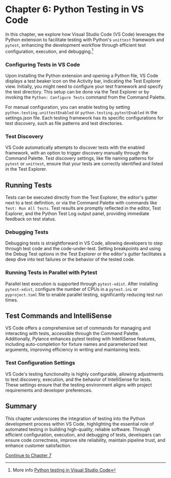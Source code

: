 # Chapter 6: Python Testing in VS Code

In this chapter, we explore how Visual Studio Code (VS Code) leverages the Python extension to facilitate testing with Python's `unittest` framework and `pytest`, enhancing the development workflow through efficient test configuration, execution, and debugging.[^1]

### Configuring Tests in VS Code

Upon installing the Python extension and opening a Python file, VS Code displays a test beaker icon on the Activity bar, indicating the Test Explorer view. Initially, you might need to configure your test framework and specify the test directory. This setup can be done via the Test Explorer or by invoking the `Python: Configure Tests` command from the Command Palette.

For manual configuration, you can enable testing by setting `python.testing.unittestEnabled` or `python.testing.pytestEnabled` in the settings.json file. Each testing framework has its specific configurations for test discovery, such as file patterns and test directories.

### Test Discovery

VS Code automatically attempts to discover tests with the enabled framework, with an option to trigger discovery manually through the Command Palette. Test discovery settings, like file naming patterns for `pytest` or `unittest`, ensure that your tests are correctly identified and listed in the Test Explorer.

## Running Tests

Tests can be executed directly from the Test Explorer, the editor's gutter next to a test definition, or via the Command Palette with commands like `Test: Run All Tests`. Test results are promptly reflected in the editor, Test Explorer, and the Python Test Log output panel, providing immediate feedback on test status.

### Debugging Tests

Debugging tests is straightforward in VS Code, allowing developers to step through test code and the code-under-test. Setting breakpoints and using the Debug Test options in the Test Explorer or the editor's gutter facilitates a deep dive into test failures or the behavior of the tested code.

### Running Tests in Parallel with Pytest

Parallel test execution is supported through `pytest-xdist`. After installing `pytest-xdist`, configure the number of CPUs in a `pytest.ini` or `pyproject.toml` file to enable parallel testing, significantly reducing test run times.

## Test Commands and IntelliSense

VS Code offers a comprehensive set of commands for managing and interacting with tests, accessible through the Command Palette. Additionally, Pylance enhances pytest testing with IntelliSense features, including auto-completion for fixture names and parameterized test arguments, improving efficiency in writing and maintaining tests.

### Test Configuration Settings

VS Code's testing functionality is highly configurable, allowing adjustments to test discovery, execution, and the behavior of IntelliSense for tests. These settings ensure that the testing environment aligns with project requirements and developer preferences.

## Summary

This chapter underscores the integration of testing into the Python development process within VS Code, highlighting the essential role of automated testing in building high-quality, reliable software. Through efficient configuration, execution, and debugging of tests, developers can ensure code correctness, improve site reliability, maintain pipeline trust, and enhance customer satisfaction.


[^1]: More info [Python testing in Visual Studio Code](https://code.visualstudio.com/docs/python/testing)



[Continue to Chapter 7](../ch07/chapter0.md)
